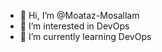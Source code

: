 - 👋 Hi, I’m @Moataz-Mosallam
- 👀 I’m interested in DevOps
- 🌱 I’m currently learning DevOps


<!---
Moataz-Mosallam/Moataz-Mosallam is a ✨ special ✨ repository because its `README.md` (this file) appears on your GitHub profile.
You can click the Preview link to take a look at your changes.
--->
